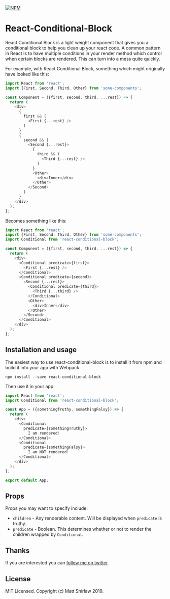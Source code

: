 [![NPM](https://img.shields.io/npm/v/react-conditional-block.svg)](https://www.npmjs.com/package/react-conditional-block)

# React-Conditional-Block

React Conditional Block is a light weight component that gives you a conditional block to help you clean up your react code. A 
common pattern in React is to have multiple conditions in your render method which control when certain blocks are rendered. This
can turn into a mess quite quickly. 

For example, with React Conditional Block, something which might originally have looked like this:

```js
import React from 'react';
import {First, Second, Third, Other} from 'some-components';

const Component = ({first, second, third, ...rest}) => {
  return (
    <div>
      {
        first && ( 
          <First {...rest} />
        )
      }
      { 
        second && (
          <Second {...rest}>
            { 
              third && (
                <Third {...rest} />
              )
            }
            <Other>
              <div>Inner</div>
            </Other>
          </Second>
        )
      }
    </div>
  );
};
```

Becomes something like this:

```js
import React from 'react';
import {First, Second, Third, Other} from 'some-components';
import Conditional from 'react-conditional-block';

const Component = ({first, second, third, ...rest}) => {
  return (
    <div>
      <Conditional predicate={first}>
        <First {...rest} />
      </Conditional>
      <Conditional predicate={second}>
        <Second {...rest}>
          <Conditional predicate={third}>
            <Third {...third} />
          </Conditional>
          <Other>
            <div>Inner</div>
          </Other>
        </Second>
      </Conditional>
    </div>
  );
};
```

## Installation and usage

The easiest way to use react-conditional-block is to install it from npm and build it into your app with Webpack

	npm install --save react-conditional-block

Then use it in your app:


```javascript
import React from 'react';
import Conditional from 'react-conditional-block';

const App = ({somethingTruthy, somethingFalsy}) => {
  return (
    <div>
      <Conditional
        predicate={somethingTruthy}>
          I am rendered!
      </Conditional>
      <Conditional
        predicate={somethingFalsy}>
          I am NOT rendered!
      </Conditional>
    </div>
  );
};

export default App;
```

## Props

Props you may want to specify include:

* `children` - Any renderable content. Will be displayed when `predicate` is truthy.
* `predicate` - Boolean. This determines whether or not to render the children wrapped by `Conditional`.

## Thanks

If you are interested you can [follow me on twitter](https://twitter.com/mshirlaw)

## License

MIT Licensed. Copyright (c) Matt Shirlaw 2019.

